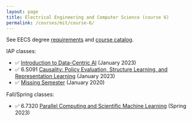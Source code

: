 ```yaml
---
layout: page
title: Electrical Engineering and Computer Science (course 6)
permalink: /courses/mit/course-6/
---
```


See EECS degree [requirements](https://www.eecs.mit.edu/academics/undergraduate-programs/curriculum/) and [course catalog](http://student.mit.edu/catalog/m6a.html).

IAP classes:
- ✅ [Introduction to Data-Centric AI](https://dcai.csail.mit.edu) (January 2023)
- ✅ 6.S091 [Causality: Policy Evaluation, Structure Learning, and Representation Learning](https://github.com/csquires/6.S091-causality) (January 2023)
- ✅ [Missing Semester](https://missing.csail.mit.edu/) (January 2020)

Fall/Spring classes:
- ✅ 6.7320 [Parallel Computing and Scientific Machine Learning](https://book.sciml.ai/) (Spring 2023)